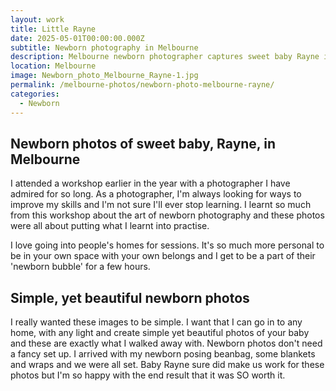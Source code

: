 ```yaml
---
layout: work
title: Little Rayne
date: 2025-05-01T00:00:00.000Z
subtitle: Newborn photography in Melbourne
description: Melbourne newborn photographer captures sweet baby Rayne in simple, beautiful session. Natural newborn photography with minimal setup and maximum love.
location: Melbourne
image: Newborn_photo_Melbourne_Rayne-1.jpg
permalink: /melbourne-photos/newborn-photo-melbourne-rayne/
categories:
  - Newborn
---
```


## Newborn photos of sweet baby, Rayne, in Melbourne

I attended a workshop earlier in the year with a photographer I have admired for so long. As a photographer, I'm always looking for ways to improve my skills and I'm not sure I'll ever stop learning. I learnt so much from this workshop about the art of newborn photography and these photos were all about putting what I learnt into practise.

I love going into people's homes for sessions. It's so much more personal to be in your own space with your own belongs and I get to be a part of their 'newborn bubble' for a few hours.

## Simple, yet beautiful newborn photos

I really wanted these images to be simple. I want that I can go in to any home, with any light and create simple yet beautiful photos of your baby and these are exactly what I walked away with. Newborn photos don't need a fancy set up. I arrived with my newborn posing beanbag, some blankets and wraps and we were all set. Baby Rayne sure did make us work for these photos but I'm so happy with the end result that it was SO worth it.
